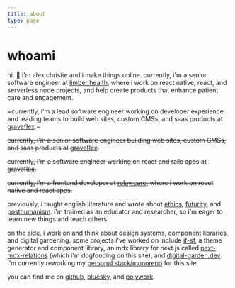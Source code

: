 ```yaml
---
title: about
type: page
---
```


# whoami

hi. 🌱  i'm alex christie and i make things online. currently, i'm a senior software engineer at [limber health](https://www.limberhealth.com), where i work on react native, react, and serverless node projects, and help create products that enhance patient care and engagement.

~currently, i'm a lead software engineer working on developer experience and leading teams to build web sites, custom CMSs, and saas products at [graveflex](https://graveflex.com).~

~~currently, i'm a senior software engineer building web sites, custom CMSs, and saas products at [graveflex](https://graveflex.com).~~

~~currently, i'm a software engineer working on react and rails apps at [graveflex](https://graveflex.com).~~

~~currently, i'm a frontend developer at [relay care](https://relaycareapp.com/), where i work on react native and react apps.~~

previously, i taught english literature and wrote about [ethics](https://muse.jhu.edu/article/749540/pdf), [futurity](https://reallifemag.com/smooth-talk/), and [posthumanism](https://asapjournal.com/stacy-alaimos-exposed-environmental-politics-and-pleasures-in-posthuman-times-alex-christie/). i'm trained as an educator and researcher, so i'm eager to learn new things and teach others.

on the side, i work on and think about design systems, component libraries, and digital gardening. some projects i've worked on include [if-sf](https://github.com/inadeqtfuturs/if-sf), a theme generator and component library, an mdx library for next.js called [next-mdx-relations](https://github.com/inadeqtfuturs/next-mdx-relations) (which i'm dogfooding on this site), and [digital-garden.dev](https://digital-garden.dev). i'm currently reworking my [personal stack/monorepo](https://github.com/inadeqtfuturs/2024-monorepo) for this site.

you can find me on [github](https://github.com/inadeqtfuturs), [bluesky](https://bsky.app/profile/speculativedev.bsky.social), and [polywork](https://www.polywork.com/inadeqt_futurs).
